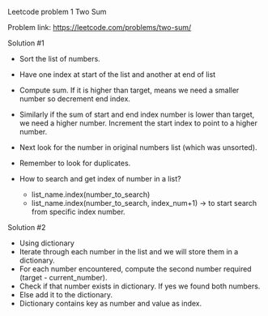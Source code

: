Leetcode problem 1 Two Sum

Problem link: https://leetcode.com/problems/two-sum/

Solution #1

+ Sort the list of numbers.
+ Have one index at start of the list and another at end of list
+ Compute sum. If it is higher than target, means we need a smaller number so decrement end index.
+ Similarly if the sum of start and end index number is lower than target, we need a higher number. Increment the start index to point to a higher number.

+ Next look for the number in original numbers list (which was unsorted).
+ Remember to look for duplicates.

+ How to search and get index of number in a list?
  + list_name.index(number_to_search)
  + list_name.index(number_to_search, index_num+1) -> to start search from specific index number.


Solution #2

+ Using dictionary
+ Iterate through each number in the list and we will store them in a dictionary.
+ For each number encountered, compute the second number required (target - current_number).
+ Check if that number exists in dictionary. If yes we found both numbers.
+ Else add it to the dictionary. 
+ Dictionary contains key as number and value as index.

